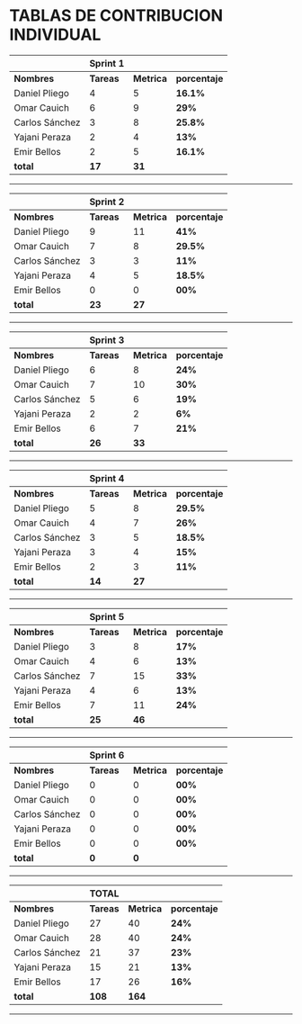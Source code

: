 

# **TABLAS DE CONTRIBUCION INDIVIDUAL**

|              |  Sprint 1 |           |               |
|--------------|-----------|-----------|---------------|
|**Nombres**   | **Tareas**|**Metrica**| **porcentaje**|
|Daniel Pliego |   4       |   5       |     **16.1%** |
|Omar Cauich   |   6       |   9       |     **29%**   |
|Carlos Sánchez|   3       |   8       |     **25.8%** |
|Yajani Peraza |   2       |   4       |     **13%**   |
|Emir Bellos   |   2       |   5       |     **16.1%** | 
| **total**    |    **17**  |   **31** |               |

---

|              |  Sprint 2 |           |              |
|--------------|-----------|-----------|--------------|
|**Nombres**   | **Tareas**|**Metrica**|**porcentaje**|
|Daniel Pliego |   9       |   11      |    **41%**   |
|Omar Cauich   |   7       |   8       |    **29.5%**   |
|Carlos Sánchez|   3       |   3       |    **11%**   |
|Yajani Peraza |   4       |   5       |    **18.5%**   |
|Emir Bellos   |   0       |   0       |    **00%**   |
| **total**    |    **23**  |   **27** |              |

---

|              |  Sprint 3 |           |             |
|--------------|-----------|-----------|-------------|
|**Nombres**   | **Tareas**|**Metrica**|**porcentaje**|
|Daniel Pliego |    6      |   8       |   **24%**    |
|Omar Cauich   |    7      |   10      |   **30%**    |
|Carlos Sánchez|    5      |   6       |   **19%**    |
|Yajani Peraza |    2      |   2       |   **6%**    |
|Emir Bellos   |    6      |   7       |   **21%**    |
| **total**    |   **26**  |   **33**  |              |

---

|              |  Sprint 4 |           |             |
|--------------|-----------|-----------|-------------|
|**Nombres**   | **Tareas**|**Metrica**|**porcentaje**| 
|Daniel Pliego |    5      |   8       |   **29.5%**   | 
|Omar Cauich   |    4      |   7       |   **26%**   | 
|Carlos Sánchez|    3      |   5       |   **18.5%**   | 
|Yajani Peraza |    3      |   4       |   **15%**   | 
|Emir Bellos   |    2      |   3       |   **11%**   | 
| **total**    |   **14**  |   **27**  |             | 

---

|              |  Sprint 5 |           |             |
|--------------|-----------|-----------|-------------|
|**Nombres**   | **Tareas**|**Metrica**|**porcentaje**|
|Daniel Pliego |    3      |   8       |    **17%**   |
|Omar Cauich   |    4      |   6       |    **13%**   |
|Carlos Sánchez|    7      |   15      |    **33%**   |
|Yajani Peraza |    4      |   6       |    **13%**   |
|Emir Bellos   |    7      |   11      |    **24%**   |
| **total**    |   **25**  |   **46**   |             |

---

|              |  Sprint 6 |           |             |
|--------------|-----------|-----------|-------------|
|**Nombres**   | **Tareas**|**Metrica**|**porcentaje**|
|Daniel Pliego |    0      |   0       |   **00%**    |
|Omar Cauich   |    0      |   0       |   **00%**    |
|Carlos Sánchez|    0      |   0       |   **00%**    |
|Yajani Peraza |    0      |   0       |   **00%**    |
|Emir Bellos   |    0      |   0       |   **00%**    |
| **total**    |   **0**   |   **0**   |             |

---

|              |  TOTAL    |           |             |
|--------------|-----------|-----------|------------- |
|**Nombres**   | **Tareas**|**Metrica**|**porcentaje**|
|Daniel Pliego |   27      |   40      |   **24%**    |
|Omar Cauich   |   28      |   40      |   **24%**    |
|Carlos Sánchez|   21      |   37      |   **23%**    |
|Yajani Peraza |   15      |   21      |   **13%**    |
|Emir Bellos   |   17      |   26      |   **16%**    |
| **total**    |  **108**  |   **164** |             |

---
                                                                                                                                                                                                                                                            